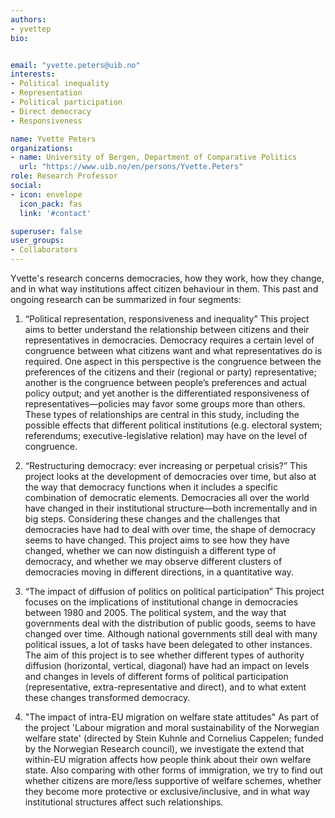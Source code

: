 ```yaml
---
authors:
- yvettep
bio:


email: "yvette.peters@uib.no"
interests:
- Political inequality
- Representation
- Political participation
- Direct democracy
- Responsiveness

name: Yvette Peters
organizations:
- name: University of Bergen, Department of Comparative Politics 
  url: "https://www.uib.no/en/persons/Yvette.Peters"
role: Research Professor
social:
- icon: envelope
  icon_pack: fas
  link: '#contact'

superuser: false
user_groups:
- Collaborators
---
```


 Yvette's research concerns democracies, how they work, how they change, and in what way institutions affect citizen behaviour in them. This past and ongoing research can be summarized in four segments:
 
1. “Political representation, responsiveness and inequality”
This project aims to better understand the relationship between citizens and their representatives in democracies. Democracy requires a certain level of congruence between what citizens want and what representatives do is required. One aspect in this perspective is the congruence between the preferences of the citizens and their (regional or party) representative; another is the congruence between people’s preferences and actual policy output; and yet another is the differentiated responsiveness of representatives—policies may favor some groups more than others. These types of relationships are central in this study, including the possible effects that different political institutions (e.g. electoral system; referendums; executive-legislative relation) may have on the level of congruence.
 
2. “Restructuring democracy: ever increasing or perpetual crisis?”
This project looks at the development of democracies over time, but also at the way that democracy functions when it includes a specific combination of democratic elements. Democracies all over the world have changed in their institutional structure—both incrementally and in big steps. Considering these changes and the challenges that democracies have had to deal with over time, the shape of democracy seems to have changed. This project aims to see how they have changed, whether we can now distinguish a different type of democracy, and whether we may observe different clusters of democracies moving in different directions, in a quantitative way.
 
3. “The impact of diffusion of politics on political participation” 
This project focuses on the implications of institutional change in democracies between 1980 and 2005. The political system, and the way that governments deal with the distribution of public goods, seems to have changed over time. Although national governments still deal with many political issues, a lot of tasks have been delegated to other instances. The aim of this project is to see whether different types of authority diffusion (horizontal, vertical, diagonal) have had an impact on levels and changes in levels of different forms of political participation (representative, extra-representative and direct), and to what extent these changes transformed democracy.

4. "The impact of intra-EU migration on welfare state attitudes"
As part of the project 'Labour migration and moral sustainability of the Norwegian welfare state' (directed by Stein Kuhnle and Cornelius Cappelen; funded by the Norwegian Research council), we investigate the extend that within-EU migration affects how people think about their own welfare state. Also comparing with other forms of immigration, we try to find out whether citizens are more/less supportive of welfare schemes, whether they become more protective or exclusive/inclusive, and in what way institutional structures affect such relationships.